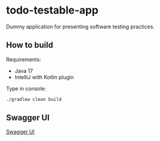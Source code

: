 # todo-testable-app

Dummy application for presenting software testing practices.

## How to build

Requirements:
 - Java 17
 - IntelliJ with Kotlin plugin

Type in console:
```bash
./gradlew clean build
```

## Swagger UI

[Swagger UI](http://localhost:8080/swagger-ui/index.html)
